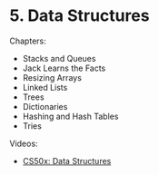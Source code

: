 # 5. Data Structures

Chapters:
- Stacks and Queues
- Jack Learns the Facts
- Resizing Arrays
- Linked Lists
- Trees
- Dictionaries
- Hashing and Hash Tables
- Tries

Videos:
- [CS50x: Data Structures](https://www.youtube.com/watch?v=0euvEdPwQnQ&list=PLhQjrBD2T381WAHyx1pq-sBfykqMBI7V4&index=6)